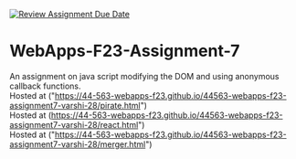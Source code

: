 [![Review Assignment Due Date](https://classroom.github.com/assets/deadline-readme-button-24ddc0f5d75046c5622901739e7c5dd533143b0c8e959d652212380cedb1ea36.svg)](https://classroom.github.com/a/Kv-XePEp)
# WebApps-F23-Assignment-7
An assignment on java script modifying the DOM and using anonymous callback functions.
<br>
Hosted at
("https://44-563-webapps-f23.github.io/44563-webapps-f23-assignment7-varshi-28/pirate.html")
<br>
Hosted at
(https://44-563-webapps-f23.github.io/44563-webapps-f23-assignment7-varshi-28/react.html")
<br>
Hosted at
("https://44-563-webapps-f23.github.io/44563-webapps-f23-assignment7-varshi-28/merger.html")